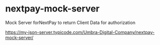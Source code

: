 # nextpay-mock-server
 Mock Server forNextPay to return Client Data for authorization

https://my-json-server.typicode.com/Umbra-Digital-Company/nextpay-mock-server/
